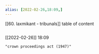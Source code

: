 ```yaml
---
alias: [2022-02-26,18:09,]
---
```

[[60. laxmikant - tribunals]]
table of content
```toc
```

[[2022-02-26]] 18:09

```query
"crown proceedings act (1947)"
```